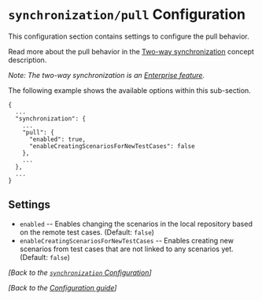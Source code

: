 # `synchronization/pull` Configuration

This configuration section contains settings to configure the pull behavior.

Read more about the pull behavior in the [Two-way synchronization](../two-way-synchronization.md) concept description. 

*Note: The two-way synchronization is an [Enterprise feature](../licensing.md).* 

The following example shows the available options within this sub-section.

```
{
  ...
  "synchronization": {
	...
    "pull": {
      "enabled": true,
      "enableCreatingScenariosForNewTestCases": false
    },
	...
  },
  ...
}
```


## Settings

* `enabled` -- Enables changing the scenarios in the local repository based on the remote test cases. (Default: `false`)
* `enableCreatingScenariosForNewTestCases` -- Enables creating new scenarios from test cases that are not linked to any scenarios yet. (Default: `false`)


*[Back to the [`synchronization` Configuration](configuration-synchronization.md)]*

*[Back to the [Configuration guide](../configuration.md)]*